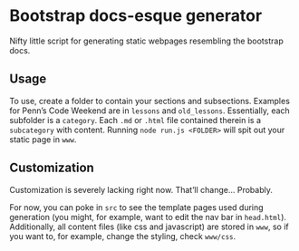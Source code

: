 # Bootstrap docs-esque generator

Nifty little script for generating static webpages resembling the bootstrap
docs.

## Usage

To use, create a folder to contain your sections and subsections. Examples for
Penn’s Code Weekend are in `lessons` and `old_lessons`. Essentially, each
subfolder is a `category`. Each `.md` or `.html` file contained therein is
a `subcategory` with content. Running `node run.js <FOLDER>` will spit out your
static page in `www`.

## Customization

Customization is severely lacking right now. That’ll change... Probably.

For now, you can poke in `src` to see the template pages used during generation
(you might, for example, want to edit the nav bar in `head.html`). Additionally,
all content files (like css and javascript) are stored in `www`, so if you want
to, for example, change the styling, check `www/css`.
